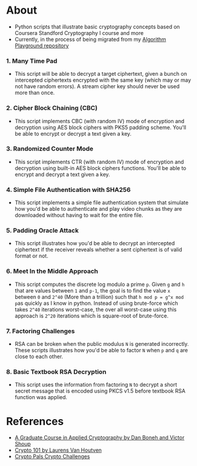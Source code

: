 # About 
- Python scripts that illustrate basic cryptography concepts based on Coursera Standford Cryptography I course and more
- Currently, in the process of being migrated from my [Algorithm Playground repository](https://github.com/mithi/algorithm-playground/tree/master/fifty-days/crypto)

### 1. Many Time Pad
- This script will be able to decrypt a target ciphertext, given a bunch on intercepted ciphertexts encrypted with the same key (which may or may not have random errors). A stream cipher key should never be used more than once. 

### 2. Cipher Block Chaining (CBC) 
-  This script implements CBC (with random IV) mode of encryption and decryption using AES block ciphers with PKS5 padding scheme. You'll be able to encrypt or decrypt a text given a key.

### 3. Randomized Counter Mode
- This script implements CTR (with random IV) mode of encryption and decryption using built-in AES block ciphers functions. You'll be able to encrypt and decrypt a text given a key.

### 4. Simple File Authentication with SHA256
- This script implements a simple file authentication system that simulate how you'd be able to authenticate and play video chunks as they are downloaded without having to wait for the entire file. 

### 5. Padding Oracle Attack 
- This script illustrates how you'd be able to decrypt an intercepted ciphertext if the receiver reveals whether a sent ciphertext is of valid format or not.
  
### 6.  Meet In the Middle Approach 
- This script computes the discrete log modulo a prime `p`. Given `g` and `h` that are values between `1` and `p-1`, the goal is to find the value `x` between `0` and `2^40` (More than a trillion) such that `h mod p = g^x mod p`as quickly as I know in python. Instead of using brute-force which takes `2^40` iterations worst-case, the over all worst-case using this approach is `2^20` iterations which is square-root of brute-force. 
 
### 7. Factoring Challenges
- RSA can be broken when the public modulus `N` is generated incorrectly.  These scripts illustrates how you'd be able to factor `N` when `p` and `q` are close to each other. 

 ### 8. Basic Textbook RSA Decryption
 - This script uses the information from factoring `N` to decrypt a short secret message that is encoded using PKCS v1.5 before textbook RSA function was applied. 
 
# References
- [A Graduate Course in Applied Cryptography by Dan Boneh and Victor Shoup ](https://toc.cryptobook.us/)
- [Crypto 101 by Laurens Van Houtven](https://www.crypto101.io/)
- [Crypto Pals Crypto Challenges](https://cryptopals.com/)
